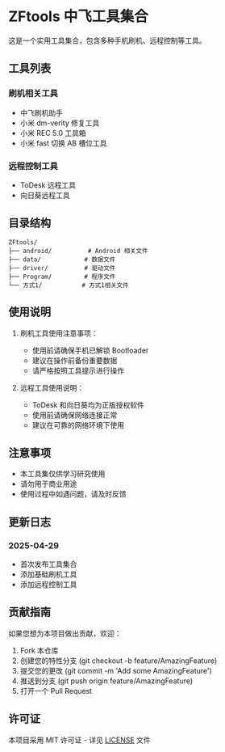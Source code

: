# ZFtools 中飞工具集合

这是一个实用工具集合，包含多种手机刷机、远程控制等工具。

## 工具列表

### 刷机相关工具
- 中飞刷机助手
- 小米 dm-verity 修复工具
- 小米 REC 5.0 工具箱
- 小米 fast 切换 AB 槽位工具

### 远程控制工具
- ToDesk 远程工具
- 向日葵远程工具

## 目录结构
```
ZFtools/
├── android/          # Android 相关文件
├── data/            # 数据文件
├── driver/          # 驱动文件
├── Program/         # 程序文件
└── 方式1/           # 方式1相关文件
```

## 使用说明

1. 刷机工具使用注意事项：
   - 使用前请确保手机已解锁 Bootloader
   - 建议在操作前备份重要数据
   - 请严格按照工具提示进行操作

2. 远程工具使用说明：
   - ToDesk 和向日葵均为正版授权软件
   - 使用前请确保网络连接正常
   - 建议在可靠的网络环境下使用

## 注意事项

- 本工具集仅供学习研究使用
- 请勿用于商业用途
- 使用过程中如遇问题，请及时反馈

## 更新日志

### 2025-04-29
- 首次发布工具集合
- 添加基础刷机工具
- 添加远程控制工具

## 贡献指南

如果您想为本项目做出贡献，欢迎：
1. Fork 本仓库
2. 创建您的特性分支 (git checkout -b feature/AmazingFeature)
3. 提交您的更改 (git commit -m 'Add some AmazingFeature')
4. 推送到分支 (git push origin feature/AmazingFeature)
5. 打开一个 Pull Request

## 许可证

本项目采用 MIT 许可证 - 详见 [LICENSE](LICENSE) 文件